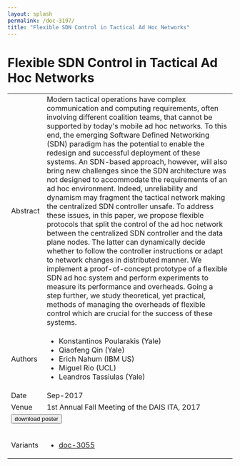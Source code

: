 ```yaml
---
layout: splash
permalink: /doc-3197/
title: "Flexible SDN Control in Tactical Ad Hoc Networks"
---
```


# Flexible SDN Control in Tactical Ad Hoc Networks

<table>
    <tbody>
    <tr>
        <td>Abstract</td>
        <td>Modern tactical operations have complex communication and computing requirements, often involving different coalition teams, that cannot be supported by today's mobile ad hoc networks. To this end, the emerging Software Defined Networking (SDN) paradigm has the potential to enable the redesign and successful deployment of these systems. An SDN-based approach, however, will also bring new challenges since the SDN architecture was not designed to accommodate the requirements of an ad hoc environment. Indeed, unreliability and dynamism may fragment the tactical network making the centralized SDN controller unsafe. To address these issues, in this paper, we propose flexible protocols that split the control of the ad hoc network between the centralized SDN controller and the data plane nodes. The latter can dynamically decide whether to follow the controller instructions or adapt to network changes in distributed manner. We implement a proof-of-concept prototype of a flexible SDN ad hoc system and perform experiments to measure its performance and overheads. Going a step further, we study theoretical, yet practical, methods of managing the overheads of flexible control which are crucial for the success of these systems.</td>
    </tr>
    <tr>
        <td>Authors</td>
        <td>
            <ul>
                <li>Konstantinos Poularakis (Yale)</li>
                <li>Qiaofeng Qin (Yale)</li>
                <li>Erich Nahum (IBM US)</li>
                <li>Miguel Rio (UCL)</li>
                <li>Leandros Tassiulas (Yale)</li>
            </ul>
        </td>
    </tr>
    <tr>
        <td>Date</td>
        <td>Sep-2017</td>
    </tr>
    <tr>
        <td>Venue</td>
        <td>1st Annual Fall Meeting of the DAIS ITA, 2017</td>
    </tr>
        <tr>
            <td colspan="2">
                <form method="get" action="https://dais-ita.org/sites/default/files/L_013-poster.pdf">
                    <button type="submit">download poster</button>
                </form>
            </td>
        </tr>
        <tr>
            <td>Variants</td>
            <td>
                <ul>
                    <li><a href="${varId}">doc-3055</a></li>
                </ul>
            </td>
        </tr>
    </tbody>
</table>
